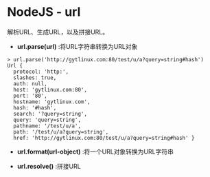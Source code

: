 # NodeJS - url

解析URL、生成URL，以及拼接URL。

* **url.parse(url)** :将URL字符串转换为URL对象

```
> url.parse('http://gytlinux.com:80/test/u/a?query=string#hash')
Url {
  protocol: 'http:',
  slashes: true,
  auth: null,
  host: 'gytlinux.com:80',
  port: '80',
  hostname: 'gytlinux.com',
  hash: '#hash',
  search: '?query=string',
  query: 'query=string',
  pathname: '/test/u/a',
  path: '/test/u/a?query=string',
  href: 'http://gytlinux.com:80/test/u/a?query=string#hash' }

```

* **url.format(url-object)** :将一个URL对象转换为URL字符串

* **url.resolve()** :拼接URL


